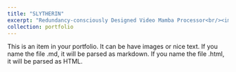 ```yaml
---
title: "SLYTHERIN"
excerpt: "Redundancy-consciously Designed Video Mamba Processor<br/><img src='/images/project/SLYTHERIN_ISCAS25.png'>"
collection: portfolio
---
```


This is an item in your portfolio. It can be have images or nice text. If you name the file .md, it will be parsed as markdown. If you name the file .html, it will be parsed as HTML.

